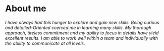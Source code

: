 # About me
###### I have always had this hunger to explore and gain new skills. Being curious and detailed-Oriented coerced me in learning many skills. My thorough approach, tireless commitment and my ability to focus in details have yield excellent results. I am able to work well within a team and individually with the ability to communicate at all levels.

